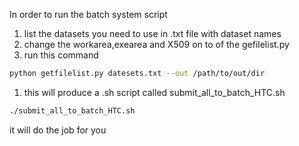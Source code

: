 
In order to run the batch system script 

1. list the datasets you need to use in .txt file with dataset names
1. change the workarea,exearea and X509 on to of the gefilelist.py 
1. run this command 

```bash
python getfilelist.py datesets.txt --out /path/to/out/dir
```
1. this will produce a .sh script called submit_all_to_batch_HTC.sh 

```bash
./submit_all_to_batch_HTC.sh 
```
it will do the job for you 


